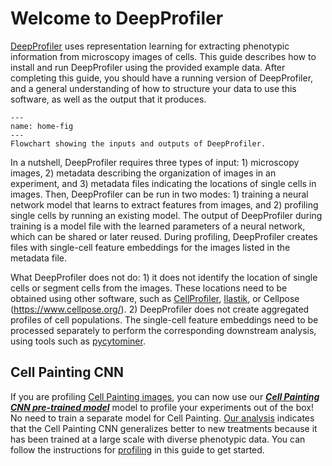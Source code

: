 # Welcome to DeepProfiler

[DeepProfiler](https://github.com/cytomining/DeepProfiler) uses representation learning for extracting phenotypic information from microscopy images of cells. This guide describes how to install and run DeepProfiler using the provided example data. After completing this guide, you should have a running version of DeepProfiler, and a general understanding of how to structure your data to use this software, as well as the output that it produces.

```{figure} images/image1.png
---
name: home-fig
---
Flowchart showing the inputs and outputs of DeepProfiler.
```

In a nutshell, DeepProfiler requires three types of input: 1) microscopy images, 2) metadata describing the organization
of images in an experiment, and 3) metadata files indicating the locations of single cells in images. Then, DeepProfiler
can be run in two modes: 1) training a neural network model that learns to extract features from images, and 2) profiling
single cells by running an existing model. The output of DeepProfiler during training is a model file with the learned 
parameters of a neural network, which can be shared or later reused. During profiling, DeepProfiler creates files with 
single-cell feature embeddings for the images listed in the metadata file.

What DeepProfiler does not do: 1) it does not identify the location of single cells or segment cells from the images. 
These locations need to be obtained using other software, such as [CellProfiler](https://cellprofiler.org/), 
[Ilastik](https://www.ilastik.org/), or Cellpose (https://www.cellpose.org/). 2) DeepProfiler does not create aggregated
profiles of cell populations. The single-cell feature embeddings need to be processed separately to perform the 
corresponding downstream analysis, using tools such as [pycytominer](https://github.com/cytomining/pycytominer).

## Cell Painting CNN
If you are profiling [Cell Painting images](https://www.nature.com/articles/nprot.2016.105), you can now use our 
[_**Cell Painting CNN pre-trained model**_](https://doi.org/10.5281/zenodo.7114558) model to profile your experiments out of the box! No need to train a separate model for Cell 
Painting. [Our analysis](https://www.biorxiv.org/content/10.1101/2022.08.12.503783v1.full) indicates that the Cell 
Painting CNN generalizes better to new treatments because it has been trained at a large scale with diverse phenotypic 
data. You can follow the instructions for 
[profiling](https://cytomining.github.io/DeepProfiler-handbook/docs/06-profiling.html#profiling-with-cell-painting-cnn-model) 
in this guide to get started.
